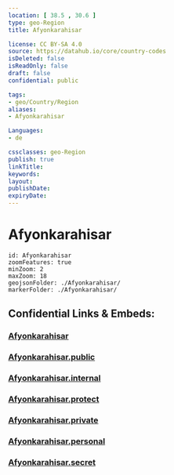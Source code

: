 ```yaml
---
location: [ 38.5 , 30.6 ] 
type: geo-Region
title: Afyonkarahisar

license: CC BY-SA 4.0
source: https://datahub.io/core/country-codes
isDeleted: false
isReadOnly: false
draft: false
confidential: public

tags:
- geo/Country/Region
aliases:
- Afyonkarahisar

Languages:
- de

cssclasses: geo-Region
publish: true
linkTitle: 
keywords: 
layout: 
publishDate: 
expiryDate: 
---
```


# Afyonkarahisar

```leaflet
id: Afyonkarahisar
zoomFeatures: true 
minZoom: 2 
maxZoom: 18
geojsonFolder: ./Afyonkarahisar/
markerFolder: ./Afyonkarahisar/
```


## Confidential Links & Embeds: 

### [Afyonkarahisar](/_Standards/Earth/Continent/Europe/Europe~East/Turkey/Provinces~Turkey/Afyonkarahisar.md) 

### [Afyonkarahisar.public](/_public/Earth/Continent/Europe/Europe~East/Turkey/Provinces~Turkey/Afyonkarahisar.public.md) 

### [Afyonkarahisar.internal](/_internal/Earth/Continent/Europe/Europe~East/Turkey/Provinces~Turkey/Afyonkarahisar.internal.md) 

### [Afyonkarahisar.protect](/_protect/Earth/Continent/Europe/Europe~East/Turkey/Provinces~Turkey/Afyonkarahisar.protect.md) 

### [Afyonkarahisar.private](/_private/Earth/Continent/Europe/Europe~East/Turkey/Provinces~Turkey/Afyonkarahisar.private.md) 

### [Afyonkarahisar.personal](/_personal/Earth/Continent/Europe/Europe~East/Turkey/Provinces~Turkey/Afyonkarahisar.personal.md) 

### [Afyonkarahisar.secret](/_secret/Earth/Continent/Europe/Europe~East/Turkey/Provinces~Turkey/Afyonkarahisar.secret.md)


